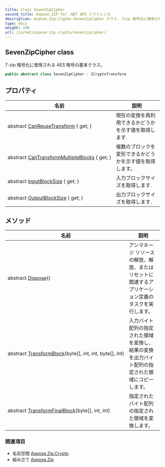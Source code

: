 ```yaml
---
title: Class SevenZipCipher
second_title: Aspose.ZIP for .NET API リファレンス
description: Aspose.Zip.Crypto.SevenZipCipher クラス. 7zip 暗号化に使用される AES 暗号の基本クラス
type: docs
weight: 190
url: /ja/net/aspose.zip.crypto/sevenzipcipher/
---
```

## SevenZipCipher class

7-zip 暗号化に使用される AES 暗号の基本クラス。

```csharp
public abstract class SevenZipCipher : ICryptoTransform
```

## プロパティ

| 名前 | 説明 |
| --- | --- |
| abstract [CanReuseTransform](../../aspose.zip.crypto/sevenzipcipher/canreusetransform/) { get; } | 現在の変換を再利用できるかどうかを示す値を取得します. |
| abstract [CanTransformMultipleBlocks](../../aspose.zip.crypto/sevenzipcipher/cantransformmultipleblocks/) { get; } | 複数のブロックを変形できるかどうかを示す値を取得します。 |
| abstract [InputBlockSize](../../aspose.zip.crypto/sevenzipcipher/inputblocksize/) { get; } | 入力ブロックサイズを取得します. |
| abstract [OutputBlockSize](../../aspose.zip.crypto/sevenzipcipher/outputblocksize/) { get; } | 出力ブロックサイズを取得します. |

## メソッド

| 名前 | 説明 |
| --- | --- |
| abstract [Dispose](../../aspose.zip.crypto/sevenzipcipher/dispose/)() | アンマネージ リソースの解放、解放、またはリセットに関連するアプリケーション定義のタスクを実行します。 |
| abstract [TransformBlock](../../aspose.zip.crypto/sevenzipcipher/transformblock/)(byte[], int, int, byte[], int) | 入力バイト配列の指定された領域を変換し、結果の変換を出力バイト配列の指定された領域にコピーします。 |
| abstract [TransformFinalBlock](../../aspose.zip.crypto/sevenzipcipher/transformfinalblock/)(byte[], int, int) | 指定されたバイト配列の指定された領域を変換します。 |

### 関連項目

* 名前空間 [Aspose.Zip.Crypto](../../aspose.zip.crypto/)
* 組み立て [Aspose.Zip](../../)


